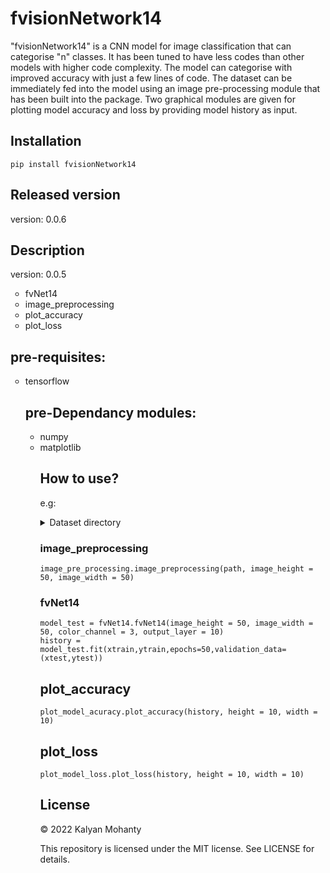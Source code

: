 # fvisionNetwork14
"fvisionNetwork14" is a CNN model for image classification that can categorise "n" classes. It has been tuned to have less codes than other models with higher code complexity. The model can categorise with improved accuracy with just a few lines of code. The dataset can be immediately fed into the model using an image pre-processing module that has been built into the package. Two graphical modules are given for plotting model accuracy and loss by providing model history as input.

## Installation

```pip install fvisionNetwork14```

## Released version
version: 0.0.6

## Description
version: 0.0.5

<ul style="list-style-type:circle;">
  <li>fvNet14</li>
  <li>image_preprocessing</li>
  <li>plot_accuracy</li>
  <li>plot_loss</li>  
</ul>
<h2> pre-requisites:</h2>
<ul style="list-style-type:circle;">
    <li>tensorflow</li>
<h2> pre-Dependancy modules:</h2>
<ul style="list-style-type:circle;">
    <li>numpy</li>
    <li>matplotlib</li>
</body>
</html>

## How to use?

e.g:

<!DOCTYPE html>

<!-- TABLE OF CONTENTS -->
<details>
  <summary>Dataset directory</summary>
  <ol>
    <li>
      <a text = "#class A">  class A</a>
    </li>
    <li>
      <a text ="#class B">  class B</a>
    </li>
    <li><a text="#class C">  class C</a></li>
    <li><a text="#class D">  class D</a></li>
    <li><a text="#class E">  class E</a></li>
    <li><a text="#class F">  class F</a></li>
  </ol>
</details>

### image_preprocessing

    image_pre_processing.image_preprocessing(path, image_height = 50, image_width = 50)

### fvNet14

    model_test = fvNet14.fvNet14(image_height = 50, image_width = 50, color_channel = 3, output_layer = 10)
    history = model_test.fit(xtrain,ytrain,epochs=50,validation_data=(xtest,ytest))

## plot_accuracy

    plot_model_acuracy.plot_accuracy(history, height = 10, width = 10)

## plot_loss

    plot_model_loss.plot_loss(history, height = 10, width = 10)

## License

© 2022 Kalyan Mohanty

This repository is licensed under the MIT license. See LICENSE for details.
